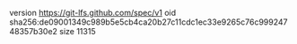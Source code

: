 version https://git-lfs.github.com/spec/v1
oid sha256:de09001349c989b5e5cb4ca20b27c11cdc1ec33e9265c76c99924748357b30e2
size 11315
